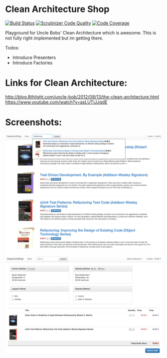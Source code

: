 Clean Architecture Shop
===============

[![Build Status](https://travis-ci.org/cbergau/clean_arch_shop.svg?branch=master)](https://travis-ci.org/cbergau/clean_arch_shop) [![Scrutinizer Code Quality](https://scrutinizer-ci.com/g/cbergau/clean_arch_shop/badges/quality-score.png?b=master)](https://scrutinizer-ci.com/g/cbergau/clean_arch_shop/?branch=master) [![Code Coverage](https://scrutinizer-ci.com/g/cbergau/clean_arch_shop/badges/coverage.png?b=master)](https://scrutinizer-ci.com/g/cbergau/clean_arch_shop/?branch=master)

Playground for Uncle Bobs' Clean Architecture which is awesome.
This is not fully right implemented but im getting there.

Todos:

 - Introduce Presenters
 - Introduce Factories

Links for Clean Architecture:
=============================

http://blog.8thlight.com/uncle-bob/2012/08/13/the-clean-architecture.html
https://www.youtube.com/watch?v=asLUTiJJqdE

Screenshots:
============

![screenshot](screenshot.png)
![screenshot](screenshot_registered.png)